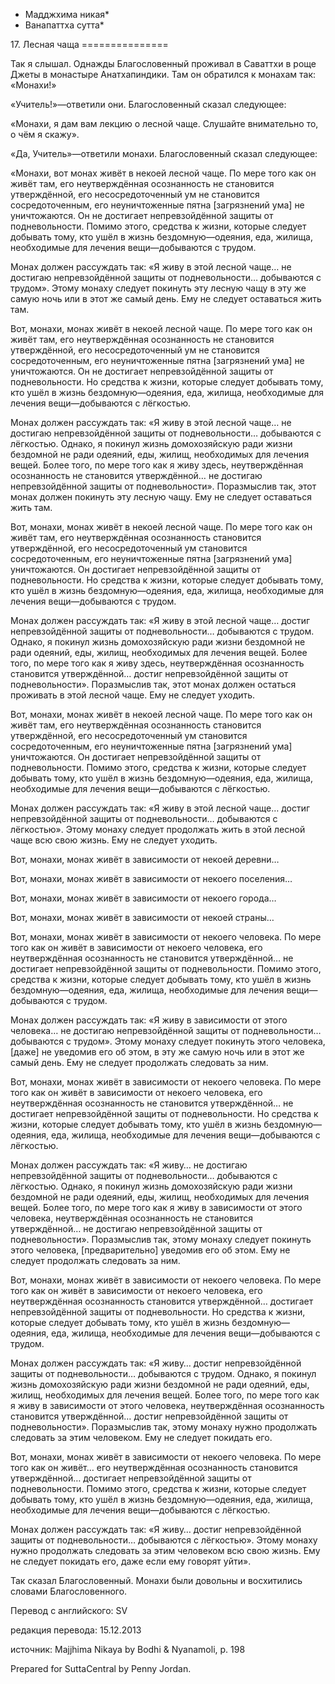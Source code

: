 * Мадджхима никая*
* Ванапаттха сутта*

17\. Лесная чаща
\=\=\=\=\=\=\=\=\=\=\=\=\=\=\=

Так я слышал\. Однажды Благословенный проживал в Саваттхи в роще Джеты в монастыре Анатхапиндики\. Там он обратился к монахам так: «Монахи\!»

«Учитель\!»—ответили они\. Благословенный сказал следующее:

«Монахи, я дам вам лекцию о лесной чаще\. Слушайте внимательно то, о чём я скажу»\.

«Да, Учитель»—ответили монахи\. Благословенный сказал следующее:

«Монахи, вот монах живёт в некоей лесной чаще\. По мере того как он живёт там, его неутверждённая осознанность не становится утверждённой, его несосредоточенный ум не становится сосредоточенным, его неуничтоженные пятна \[загрязнений ума\] не уничтожаются\. Он не достигает непревзойдённой защиты от подневольности\. Помимо этого, средства к жизни, которые следует добывать тому, кто ушёл в жизнь бездомную—одеяния, еда, жилища, необходимые для лечения вещи—добываются с трудом\.

Монах должен рассуждать так: «Я живу в этой лесной чаще… не достигаю непревзойдённой защиты от подневольности… добываются с трудом»\. Этому монаху следует покинуть эту лесную чащу в эту же самую ночь или в этот же самый день\. Ему не следует оставаться жить там\.

Вот, монахи, монах живёт в некоей лесной чаще\. По мере того как он живёт там, его неутверждённая осознанность не становится утверждённой, его несосредоточенный ум не становится сосредоточенным, его неуничтоженные пятна \[загрязнений ума\] не уничтожаются\. Он не достигает непревзойдённой защиты от подневольности\. Но средства к жизни, которые следует добывать тому, кто ушёл в жизнь бездомную—одеяния, еда, жилища, необходимые для лечения вещи—добываются с лёгкостью\.

Монах должен рассуждать так: «Я живу в этой лесной чаще… не достигаю непревзойдённой защиты от подневольности… добываются с лёгкостью\. Однако, я покинул жизнь домохозяйскую ради жизни бездомной не ради одеяний, еды, жилищ, необходимых для лечения вещей\. Более того, по мере того как я живу здесь, неутверждённая осознанность не становится утверждённой… не достигаю непревзойдённой защиты от подневольности»\. Поразмыслив так, этот монах должен покинуть эту лесную чащу\. Ему не следует оставаться жить там\.

Вот, монахи, монах живёт в некоей лесной чаще\. По мере того как он живёт там, его неутверждённая осознанность становится утверждённой, его несосредоточенный ум становится сосредоточенным, его неуничтоженные пятна \[загрязнений ума\] уничтожаются\. Он достигает непревзойдённой защиты от подневольности\. Но средства к жизни, которые следует добывать тому, кто ушёл в жизнь бездомную—одеяния, еда, жилища, необходимые для лечения вещи—добываются с трудом\.

Монах должен рассуждать так: «Я живу в этой лесной чаще… достиг непревзойдённой защиты от подневольности… добываются с трудом\. Однако, я покинул жизнь домохозяйскую ради жизни бездомной не ради одеяний, еды, жилищ, необходимых для лечения вещей\. Более того, по мере того как я живу здесь, неутверждённая осознанность становится утверждённой… достиг непревзойдённой защиты от подневольности»\. Поразмыслив так, этот монах должен остаться проживать в этой лесной чаще\. Ему не следует уходить\.

Вот, монахи, монах живёт в некоей лесной чаще\. По мере того как он живёт там, его неутверждённая осознанность становится утверждённой, его несосредоточенный ум становится сосредоточенным, его неуничтоженные пятна \[загрязнений ума\] уничтожаются\. Он достигает непревзойдённой защиты от подневольности\. Помимо этого, средства к жизни, которые следует добывать тому, кто ушёл в жизнь бездомную—одеяния, еда, жилища, необходимые для лечения вещи—добываются с лёгкостью\.

Монах должен рассуждать так: «Я живу в этой лесной чаще… достиг непревзойдённой защиты от подневольности… добываются с лёгкостью»\. Этому монаху следует продолжать жить в этой лесной чаще всю свою жизнь\. Ему не следует уходить\.

Вот, монахи, монах живёт в зависимости от некоей деревни…

Вот, монахи, монах живёт в зависимости от некоего поселения…

Вот, монахи, монах живёт в зависимости от некоего города…

Вот, монахи, монах живёт в зависимости от некоей страны…

Вот, монахи, монах живёт в зависимости от некоего человека\. По мере того как он живёт в зависимости от некоего человека, его неутверждённая осознанность не становится утверждённой… не достигает непревзойдённой защиты от подневольности\. Помимо этого, средства к жизни, которые следует добывать тому, кто ушёл в жизнь бездомную—одеяния, еда, жилища, необходимые для лечения вещи—добываются с трудом\.

Монах должен рассуждать так: «Я живу в зависимости от этого человека… не достигаю непревзойдённой защиты от подневольности… добываются с трудом»\. Этому монаху следует покинуть этого человека, \[даже\] не уведомив его об этом, в эту же самую ночь или в этот же самый день\. Ему не следует продолжать следовать за ним\.

Вот, монахи, монах живёт в зависимости от некоего человека\. По мере того как он живёт в зависимости от некоего человека, его неутверждённая осознанность не становится утверждённой… не достигает непревзойдённой защиты от подневольности\. Но средства к жизни, которые следует добывать тому, кто ушёл в жизнь бездомную—одеяния, еда, жилища, необходимые для лечения вещи—добываются с лёгкостью\.

Монах должен рассуждать так: «Я живу… не достигаю непревзойдённой защиты от подневольности… добываются с лёгкостью\. Однако, я покинул жизнь домохозяйскую ради жизни бездомной не ради одеяний, еды, жилищ, необходимых для лечения вещей\. Более того, по мере того как я живу в зависимости от этого человека, неутверждённая осознанность не становится утверждённой… не достигаю непревзойдённой защиты от подневольности»\. Поразмыслив так, этому монаху следует покинуть этого человека, \[предварительно\] уведомив его об этом\. Ему не следует продолжать следовать за ним\.

Вот, монахи, монах живёт в зависимости от некоего человека\. По мере того как он живёт в зависимости от некоего человека, его неутверждённая осознанность становится утверждённой… достигает непревзойдённой защиты от подневольности\. Но средства к жизни, которые следует добывать тому, кто ушёл в жизнь бездомную—одеяния, еда, жилища, необходимые для лечения вещи—добываются с трудом\.

Монах должен рассуждать так: «Я живу… достиг непревзойдённой защиты от подневольности… добываются с трудом\. Однако, я покинул жизнь домохозяйскую ради жизни бездомной не ради одеяний, еды, жилищ, необходимых для лечения вещей\. Более того, по мере того как я живу в зависимости от этого человека, неутверждённая осознанность становится утверждённой… достиг непревзойдённой защиты от подневольности»\. Поразмыслив так, этому монаху нужно продолжать следовать за этим человеком\. Ему не следует покидать его\.

Вот, монахи, монах живёт в зависимости от некоего человека\. По мере того как он живёт… его неутверждённая осознанность становится утверждённой… достигает непревзойдённой защиты от подневольности\. Помимо этого, средства к жизни, которые следует добывать тому, кто ушёл в жизнь бездомную—одеяния, еда, жилища, необходимые для лечения вещи—добываются с лёгкостью\.

Монах должен рассуждать так: «Я живу… достиг непревзойдённой защиты от подневольности… добываются с лёгкостью»\. Этому монаху нужно продолжать следовать за этим человеком всю свою жизнь\. Ему не следует покидать его, даже если ему говорят уйти»\.

Так сказал Благословенный\. Монахи были довольны и восхитились словами Благословенного\.

Перевод с английского: SV

редакция перевода: 15\.12\.2013

источник: Majjhima Nikaya by Bodhi & Nyanamoli, p\. 198

Prepared for SuttaCentral by Penny Jordan\.